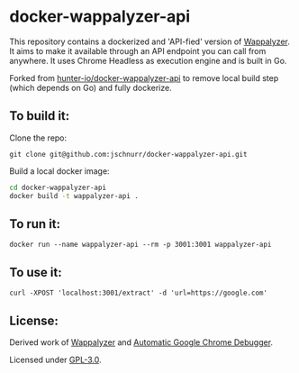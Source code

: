 docker-wappalyzer-api
=====

This repository contains a dockerized and 'API-fied' version of [Wappalyzer](https://github.com/AliasIO/Wappalyzer). It aims to make it available through an API endpoint you can call from anywhere. It uses Chrome Headless as execution engine and is built in Go.

Forked from [hunter-io/docker-wappalyzer-api](https://github.com/hunter-io/docker-wappalyzer-api) to remove local
build step (which depends on Go) and fully dockerize.

## To build it:
Clone the repo:
```
git clone git@github.com:jschnurr/docker-wappalyzer-api.git
```

Build a local docker image:
```bash
cd docker-wappalyzer-api
docker build -t wappalyzer-api .
```

## To run it:
```
docker run --name wappalyzer-api --rm -p 3001:3001 wappalyzer-api
```

## To use it:

```
curl -XPOST 'localhost:3001/extract' -d 'url=https://google.com'
```

## License:

Derived work of [Wappalyzer](https://github.com/AliasIO/Wappalyzer/tree/master/src/drivers/npm) and [Automatic Google Chrome Debugger](https://github.com/wirepair/autogcd).

Licensed under [GPL-3.0](https://opensource.org/licenses/GPL-3.0).
